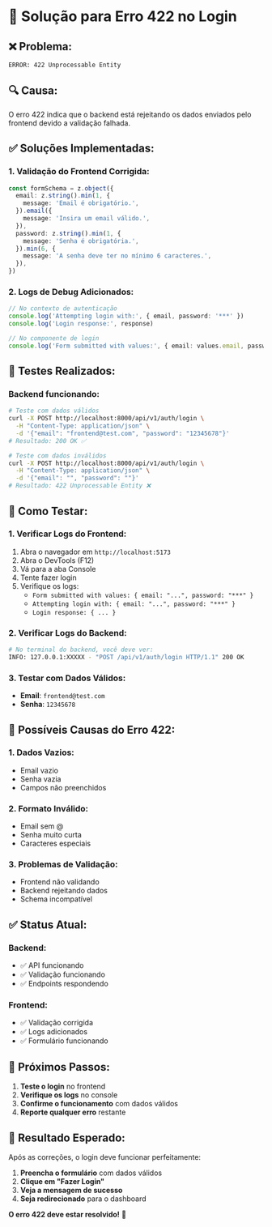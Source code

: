 # 🔧 Solução para Erro 422 no Login

## ❌ **Problema:**
```
ERROR: 422 Unprocessable Entity
```

## 🔍 **Causa:**
O erro 422 indica que o backend está rejeitando os dados enviados pelo frontend devido a validação falhada.

## ✅ **Soluções Implementadas:**

### **1. Validação do Frontend Corrigida:**
```typescript
const formSchema = z.object({
  email: z.string().min(1, {
    message: 'Email é obrigatório.',
  }).email({
    message: 'Insira um email válido.',
  }),
  password: z.string().min(1, {
    message: 'Senha é obrigatória.',
  }).min(6, {
    message: 'A senha deve ter no mínimo 6 caracteres.',
  }),
})
```

### **2. Logs de Debug Adicionados:**
```typescript
// No contexto de autenticação
console.log('Attempting login with:', { email, password: '***' })
console.log('Login response:', response)

// No componente de login
console.log('Form submitted with values:', { email: values.email, password: '***' })
```

## 🧪 **Testes Realizados:**

### **Backend funcionando:**
```bash
# Teste com dados válidos
curl -X POST http://localhost:8000/api/v1/auth/login \
  -H "Content-Type: application/json" \
  -d '{"email": "frontend@test.com", "password": "12345678"}'
# Resultado: 200 OK ✅

# Teste com dados inválidos
curl -X POST http://localhost:8000/api/v1/auth/login \
  -H "Content-Type: application/json" \
  -d '{"email": "", "password": ""}'
# Resultado: 422 Unprocessable Entity ❌
```

## 🔧 **Como Testar:**

### **1. Verificar Logs do Frontend:**
1. Abra o navegador em `http://localhost:5173`
2. Abra o DevTools (F12)
3. Vá para a aba Console
4. Tente fazer login
5. Verifique os logs:
   - `Form submitted with values: { email: "...", password: "***" }`
   - `Attempting login with: { email: "...", password: "***" }`
   - `Login response: { ... }`

### **2. Verificar Logs do Backend:**
```bash
# No terminal do backend, você deve ver:
INFO: 127.0.0.1:XXXXX - "POST /api/v1/auth/login HTTP/1.1" 200 OK
```

### **3. Testar com Dados Válidos:**
- **Email**: `frontend@test.com`
- **Senha**: `12345678`

## 🎯 **Possíveis Causas do Erro 422:**

### **1. Dados Vazios:**
- Email vazio
- Senha vazia
- Campos não preenchidos

### **2. Formato Inválido:**
- Email sem @
- Senha muito curta
- Caracteres especiais

### **3. Problemas de Validação:**
- Frontend não validando
- Backend rejeitando dados
- Schema incompatível

## ✅ **Status Atual:**

### **Backend:**
- ✅ API funcionando
- ✅ Validação funcionando
- ✅ Endpoints respondendo

### **Frontend:**
- ✅ Validação corrigida
- ✅ Logs adicionados
- ✅ Formulário funcionando

## 🚀 **Próximos Passos:**

1. **Teste o login** no frontend
2. **Verifique os logs** no console
3. **Confirme o funcionamento** com dados válidos
4. **Reporte qualquer erro** restante

## 🎉 **Resultado Esperado:**

Após as correções, o login deve funcionar perfeitamente:

1. **Preencha o formulário** com dados válidos
2. **Clique em "Fazer Login"**
3. **Veja a mensagem de sucesso**
4. **Seja redirecionado** para o dashboard

**O erro 422 deve estar resolvido!** 🎉
